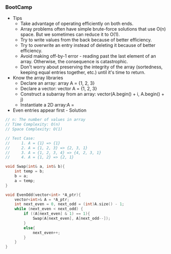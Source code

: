 ### BootCamp

* Tips
  * Take advantage of operating efficiently on both ends.
  * Array problems often have simple brute-force solutions that use O\(n\) space. But we sometimes can reduce it to O\(1\).
  * Try to write values from the back because of better efficiency.
  * Try to overwrite an entry instead of deleting it because of better efficiency.
  * Avoid making off-by-1 error - reading past the last element of an array. Otherwise, the consequence is catastrophic.
  * Don't worry about preserving the integrity of the array \(sortedness, keeping equal entries together, etc.\) until it's time to return.
* Know the array libraries
  * Declare an array: array A = {1, 2, 3}
  * Declare a vector: vector A = {1, 2, 3}
  * Construct a subarray from an array: vector\(A.begin\(\) + i, A.begin\(\) + j\)
  * Instantiate a 2D array:A =
* Even entries appear first - Solution

```cpp
// n: The number of values in array
// Time Complexity: O(n)
// Space Complexity: O(1)

// Test Case:
//     1. A = {1} => {1}
//     2. A = {1, 2, 3} => {2, 3, 1}
//     3. A = {1, 2, 3, 4} => {4, 2, 3, 1}
//     4. A = {1, 2} => {2, 1}

void Swap(int& a, int& b){
    int temp = b;
    b = a;
    a = temp;
}

void EvenOdd(vector<int> *A_ptr){
    vector<int>& A = *A_ptr;
    int next_even = 0, next_odd = (int)A.size() - 1;
    while (next_even < next_odd) {
        if ((A[next_even] & 1) == 1){
            Swap(A[next_even], A[next_odd--]);
        }
        else{
            next_even++;
        }
    }
}
```



